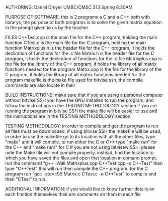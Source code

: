AUTHORING:
Daniel Dreyer UMBC/CMSC 313 Spring 8:30AM

PURPOSE OF SOFTWARE:
this is 2 programs a C and a C++ both with librarys, the purpose of both programs is to solve the given matrix equation in the prompt given to us by the teacher

FILES
C++Test.cpp is the main file for the C++ program, holding the main function
CTest.c is the main file for the C program, holding the main function
Matrixplus.h is the header file for the C++ program, it holds the decliration of functions for the .c file
Matrix.h is the header file for the C program, it holds the decliration of functions for the .c file 
Matrixplus.cpp is the file for the library of the C++ program, it holds the library of all matrix functions needed for the program
Matrix.cpp is the file for the library of the C program, it holds the library of all matrix functions needed for the program
makefile is the make file used for bitvise ssh, the compile commands are also locate in their

BUILD INSTRUCTIONS:
make sure that if you are using a personal computer without bitvise SSH you have the GNU installed to run the program, and follow the instructions in the TESTING METHODOLOGY section
if you are running the program in bitvise SSH the make file will be easier to use and the instructions are in the TESTING METHODOLOGY section

TESTING METHODOLOGY: 
in order to compile and get the program to run all files must be downloaded, if using bitvise SSH the makefile will be used, in order to use the makefile go to its location with all the other files, type "make" and it will compile, to run either the C or C++ type "make run" for the C++ and "make run1" for C
if you are not using bitvisew SSH, please note the Make file will not compile properly. instead, find the location to which you have saved the files and open that location in comand prompt, run the command "g++  -Wall  Matrixplus.cpp C++Test.cpp -o C++Test" then type "C++Test" this will run then compile the C++ program. for the C program run "gcc -std=c99  Matrix.c  CTest.c -o C++Test" to compile and then "CTest" to run.

ADDITIONAL INFORMATION:
if you would like to know further details on each finction themselves their are comments on them in each file
